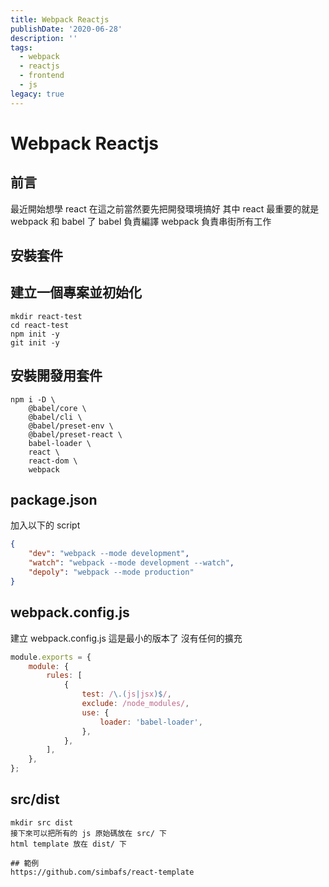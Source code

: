 ```yaml
---
title: Webpack Reactjs
publishDate: '2020-06-28'
description: ''
tags:
  - webpack
  - reactjs
  - frontend
  - js
legacy: true
---
```


# Webpack Reactjs

## 前言

最近開始想學 react
在這之前當然要先把開發環境搞好
其中 react 最重要的就是 webpack 和 babel 了
babel 負責編譯
webpack 負責串街所有工作

## 安裝套件

## 建立一個專案並初始化

```
mkdir react-test
cd react-test
npm init -y
git init -y
```

## 安裝開發用套件

```
npm i -D \
	@babel/core \
	@babel/cli \
	@babel/preset-env \
	@babel/preset-react \
	babel-loader \
	react \
	react-dom \
	webpack
```

## package.json

加入以下的 script

```json
{
	"dev": "webpack --mode development",
	"watch": "webpack --mode development --watch",
	"depoly": "webpack --mode production"
}
```

## webpack.config.js

建立 webpack.config.js
這是最小的版本了
沒有任何的擴充

```js
module.exports = {
	module: {
		rules: [
			{
				test: /\.(js|jsx)$/,
				exclude: /node_modules/,
				use: {
					loader: 'babel-loader',
				},
			},
		],
	},
};
```

## src/dist

```
mkdir src dist
接下來可以把所有的 js 原始碼放在 src/ 下
html template 放在 dist/ 下

## 範例
https://github.com/simbafs/react-template

```
